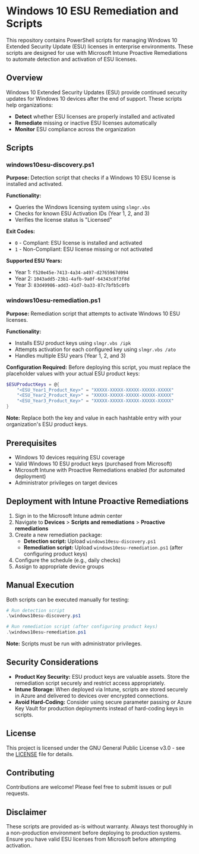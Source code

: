 # Windows 10 ESU Remediation and Scripts

This repository contains PowerShell scripts for managing Windows 10 Extended Security Update (ESU) licenses in enterprise environments. These scripts are designed for use with Microsoft Intune Proactive Remediations to automate detection and activation of ESU licenses.

## Overview

Windows 10 Extended Security Updates (ESU) provide continued security updates for Windows 10 devices after the end of support. These scripts help organizations:

- **Detect** whether ESU licenses are properly installed and activated
- **Remediate** missing or inactive ESU licenses automatically
- **Monitor** ESU compliance across the organization

## Scripts

### windows10esu-discovery.ps1

**Purpose:** Detection script that checks if a Windows 10 ESU license is installed and activated.

**Functionality:**
- Queries the Windows licensing system using `slmgr.vbs`
- Checks for known ESU Activation IDs (Year 1, 2, and 3)
- Verifies the license status is "Licensed"

**Exit Codes:**
- `0` - Compliant: ESU license is installed and activated
- `1` - Non-Compliant: ESU license missing or not activated

**Supported ESU Years:**
- Year 1: `f520e45e-7413-4a34-a497-d2765967d094`
- Year 2: `1043add5-23b1-4afb-9a0f-64343c8f3f8d`
- Year 3: `83d49986-add3-41d7-ba33-87c7bfb5c0fb`

### windows10esu-remediation.ps1

**Purpose:** Remediation script that attempts to activate Windows 10 ESU licenses.

**Functionality:**
- Installs ESU product keys using `slmgr.vbs /ipk`
- Attempts activation for each configured key using `slmgr.vbs /ato`
- Handles multiple ESU years (Year 1, 2, and 3)

**Configuration Required:**
Before deploying this script, you must replace the placeholder values with your actual ESU product keys:

```powershell
$ESUProductKeys = @{
    "<ESU_Year1_Product_Key>" = "XXXXX-XXXXX-XXXXX-XXXXX-XXXXX"
    "<ESU_Year2_Product_Key>" = "XXXXX-XXXXX-XXXXX-XXXXX-XXXXX"
    "<ESU_Year3_Product_Key>" = "XXXXX-XXXXX-XXXXX-XXXXX-XXXXX"
}
```

**Note:** Replace both the key and value in each hashtable entry with your organization's ESU product keys.

## Prerequisites

- Windows 10 devices requiring ESU coverage
- Valid Windows 10 ESU product keys (purchased from Microsoft)
- Microsoft Intune with Proactive Remediations enabled (for automated deployment)
- Administrator privileges on target devices

## Deployment with Intune Proactive Remediations

1. Sign in to the Microsoft Intune admin center
2. Navigate to **Devices** > **Scripts and remediations** > **Proactive remediations**
3. Create a new remediation package:
   - **Detection script:** Upload `windows10esu-discovery.ps1`
   - **Remediation script:** Upload `windows10esu-remediation.ps1` (after configuring product keys)
4. Configure the schedule (e.g., daily checks)
5. Assign to appropriate device groups

## Manual Execution

Both scripts can be executed manually for testing:

```powershell
# Run detection script
.\windows10esu-discovery.ps1

# Run remediation script (after configuring product keys)
.\windows10esu-remediation.ps1
```

**Note:** Scripts must be run with administrator privileges.

## Security Considerations

- **Product Key Security:** ESU product keys are valuable assets. Store the remediation script securely and restrict access appropriately.
- **Intune Storage:** When deployed via Intune, scripts are stored securely in Azure and delivered to devices over encrypted connections.
- **Avoid Hard-Coding:** Consider using secure parameter passing or Azure Key Vault for production deployments instead of hard-coding keys in scripts.

## License

This project is licensed under the GNU General Public License v3.0 - see the [LICENSE](LICENSE) file for details.

## Contributing

Contributions are welcome! Please feel free to submit issues or pull requests.

## Disclaimer

These scripts are provided as-is without warranty. Always test thoroughly in a non-production environment before deploying to production systems. Ensure you have valid ESU licenses from Microsoft before attempting activation.
